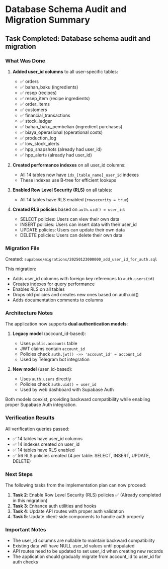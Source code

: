 # Database Schema Audit and Migration Summary

## Task Completed: Database schema audit and migration

### What Was Done

1. **Added user_id columns** to all user-specific tables:
   - ✅ orders
   - ✅ bahan_baku (ingredients)
   - ✅ resep (recipes)
   - ✅ resep_item (recipe ingredients)
   - ✅ order_items
   - ✅ customers
   - ✅ financial_transactions
   - ✅ stock_ledger
   - ✅ bahan_baku_pembelian (ingredient purchases)
   - ✅ biaya_operasional (operational costs)
   - ✅ production_log
   - ✅ low_stock_alerts
   - ✅ hpp_snapshots (already had user_id)
   - ✅ hpp_alerts (already had user_id)

2. **Created performance indexes** on all user_id columns:
   - All 14 tables now have `idx_[table_name]_user_id` indexes
   - These indexes use B-tree for efficient lookups

3. **Enabled Row Level Security (RLS)** on all tables:
   - All 14 tables have RLS enabled (`rowsecurity = true`)

4. **Created RLS policies** based on `auth.uid() = user_id`:
   - SELECT policies: Users can view their own data
   - INSERT policies: Users can insert data with their user_id
   - UPDATE policies: Users can update their own data
   - DELETE policies: Users can delete their own data

### Migration File

Created: `supabase/migrations/20250123000000_add_user_id_for_auth.sql`

This migration:
- Adds user_id columns with foreign key references to `auth.users(id)`
- Creates indexes for query performance
- Enables RLS on all tables
- Drops old policies and creates new ones based on auth.uid()
- Adds documentation comments to columns

### Architecture Notes

The application now supports **dual authentication models**:

1. **Legacy model** (account_id-based):
   - Uses `public.accounts` table
   - JWT claims contain `account_id`
   - Policies check `auth.jwt() ->> 'account_id' = account_id`
   - Used by Telegram bot integration

2. **New model** (user_id-based):
   - Uses `auth.users` directly
   - Policies check `auth.uid() = user_id`
   - Used by web dashboard with Supabase Auth

Both models coexist, providing backward compatibility while enabling proper Supabase Auth integration.

### Verification Results

All verification queries passed:
- ✅ 14 tables have user_id columns
- ✅ 14 indexes created on user_id
- ✅ 14 tables have RLS enabled
- ✅ 56 RLS policies created (4 per table: SELECT, INSERT, UPDATE, DELETE)

### Next Steps

The following tasks from the implementation plan can now proceed:

1. **Task 2**: Enable Row Level Security (RLS) policies ✅ (Already completed in this migration)
2. **Task 3**: Enhance auth utilities and hooks
3. **Task 4**: Update API routes with proper auth validation
4. **Task 5**: Update client-side components to handle auth properly

### Important Notes

- The user_id columns are nullable to maintain backward compatibility
- Existing data will have NULL user_id values until populated
- API routes need to be updated to set user_id when creating new records
- The application should gradually migrate from account_id to user_id for auth checks
